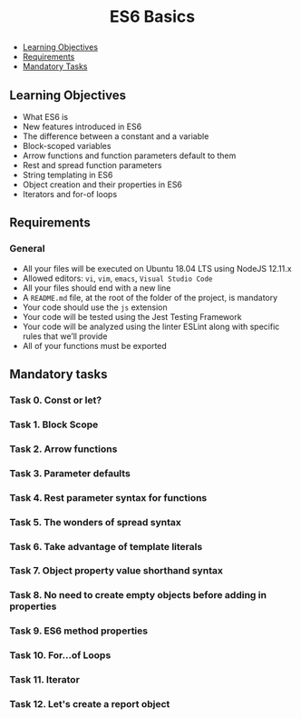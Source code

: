 # <p align="center">ES6 Basics</p>

- [Learning Objectives](#Learning_Objectives)
- [Requirements](#Requirements)
- [Mandatory Tasks](#Mandatory_Tasks)

## Learning Objectives
 
* What ES6 is
* New features introduced in ES6
* The difference between a constant and a variable
* Block-scoped variables
* Arrow functions and function parameters default to them
* Rest and spread function parameters
* String templating in ES6
* Object creation and their properties in ES6
* Iterators and for-of loops

## Requirements

### General

- All your files will be executed on Ubuntu 18.04 LTS using NodeJS 12.11.x
- Allowed editors: `vi`, `vim`, `emacs`, `Visual Studio Code`
- All your files should end with a new line
- A `README.md` file, at the root of the folder of the project, is mandatory
- Your code should use the `js` extension
- Your code will be tested using the Jest Testing Framework
- Your code will be analyzed using the linter ESLint along with specific rules that we’ll provide
- All of your functions must be exported

## Mandatory tasks

### Task 0. Const or let?

### Task 1. Block Scope

### Task 2. Arrow functions

### Task 3. Parameter defaults

### Task 4. Rest parameter syntax for functions

### Task 5. The wonders of spread syntax

### Task 6. Take advantage of template literals

### Task 7. Object property value shorthand syntax

### Task 8. No need to create empty objects before adding in properties

### Task 9. ES6 method properties

### Task 10. For...of Loops

### Task 11. Iterator

### Task 12. Let's create a report object